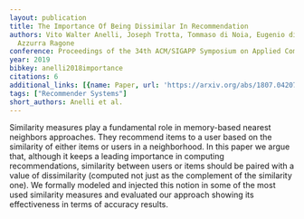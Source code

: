 ```yaml
---
layout: publication
title: The Importance Of Being Dissimilar In Recommendation
authors: Vito Walter Anelli, Joseph Trotta, Tommaso di Noia, Eugenio di Sciascio,
  Azzurra Ragone
conference: Proceedings of the 34th ACM/SIGAPP Symposium on Applied Computing
year: 2019
bibkey: anelli2018importance
citations: 6
additional_links: [{name: Paper, url: 'https://arxiv.org/abs/1807.04207'}]
tags: ["Recommender Systems"]
short_authors: Anelli et al.
---
```

Similarity measures play a fundamental role in memory-based nearest neighbors
approaches. They recommend items to a user based on the similarity of either
items or users in a neighborhood. In this paper we argue that, although it
keeps a leading importance in computing recommendations, similarity between
users or items should be paired with a value of dissimilarity (computed not
just as the complement of the similarity one). We formally modeled and injected
this notion in some of the most used similarity measures and evaluated our
approach showing its effectiveness in terms of accuracy results.